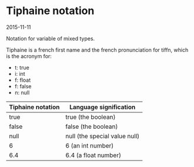 Tiphaine notation
============
2015-11-11




Notation for variable of mixed types.


Tiphaine is a french first name and the french pronunciation for tiffn, which is the acronym for:

- t: true
- i: int
- f: float
- f: false
- n: null 



Tiphaine notation       |        Language signification
------------------      |   ------------------------
true                    |   true  (the boolean)
false                    |   false  (the boolean)
null                    |   null  (the special value null)
6                    |   6  (an int number)
6.4                    |   6.4  (a float number)





